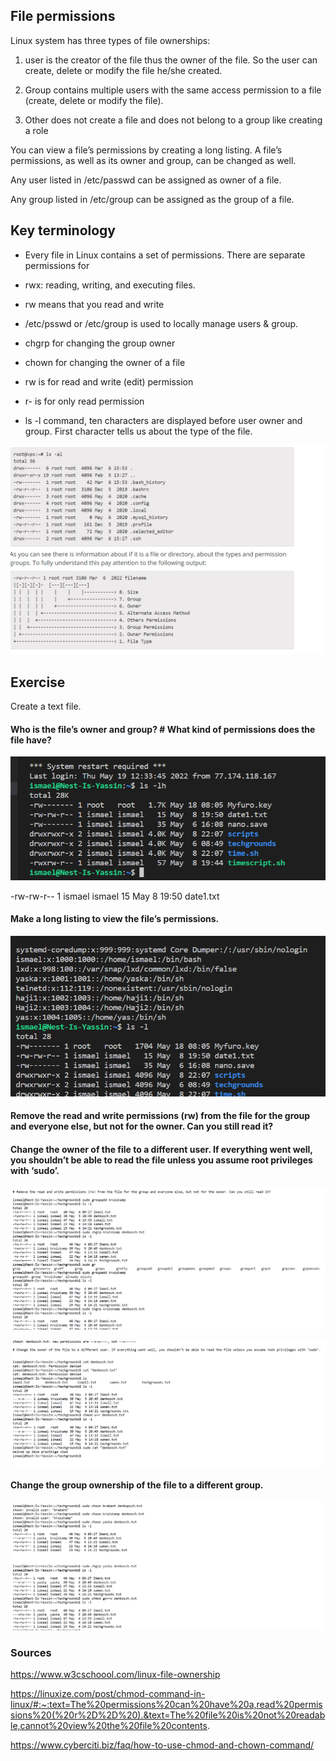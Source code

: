## File permissions

Linux system has three types of file ownerships:

1. user is the creator of the file thus the owner of the file. So the user can create, delete or modify the file he/she created.

2. Group contains multiple users with the same access permission to a file (create, delete or modify the file).

3. Other does not create a file and does not belong to a group like creating a role


You can view a file’s permissions by creating a long listing. A file’s permissions, as well as its owner and group, can be changed as well.

Any user listed in /etc/passwd can be assigned as owner of a file.

Any group listed in /etc/group can be assigned as the group of a file.

## Key terminology


- Every file in Linux contains a set of permissions. There are separate permissions for 

- rwx: reading, writing, and executing files.

- rw means that you read and write

- /etc/psswd or /etc/group is used to locally manage users & group.

- chgrp for changing the group owner

- chown for changing the owner of a file

- rw is for read and write (edit) permission

- r- is for only read permission

- ls -l command, ten characters are displayed before user owner and group. First character tells us about the type of the file.

![fileperm](../00_includes/LNX05files.png)



## Exercise
Create a text file.


#### Who is the file’s owner and group? # What kind of permissions does the file have?

![fileperm](../00_includes/LNX05-1.png)


-rw-rw-r-- 1 ismael ismael   15 May  8 19:50 date1.txt

#### Make a long listing to view the file’s permissions.

![filelst](../00_includes/LNX05-2.png)


#### Remove the read and write permissions (rw) from the file for the group and everyone else, but not for the owner. Can you still read it?

#### Change the owner of the file to a different user. If everything went well, you shouldn’t be able to read the file unless you assume root privileges with ‘sudo’.

![rmrw](../00_includes/LNX05chgrp.png)

![chownfile](../00_includes/LNX05chfileperm.png)




#### Change the group ownership of the file to a different group.

![grpc](../00_includes/LNX05grpownch.png)


### Sources
https://www.w3cschoool.com/linux-file-ownership


https://linuxize.com/post/chmod-command-in-linux/#:~:text=The%20permissions%20can%20have%20a,read%20permissions%20(%20r%2D%2D%20).&text=The%20file%20is%20not%20readable,cannot%20view%20the%20file%20contents.


https://www.cyberciti.biz/faq/how-to-use-chmod-and-chown-command/